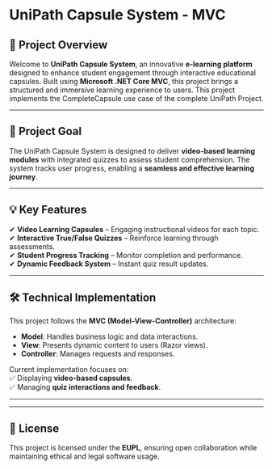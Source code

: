 ﻿# UniPath Capsule System - MVC

## 🌟 Project Overview
Welcome to **UniPath Capsule System**, an innovative **e-learning platform** designed to enhance student engagement through interactive educational capsules. Built using **Microsoft .NET Core MVC**, this project brings a structured and immersive learning experience to users.
This project implements the CompleteCapsule use case of the complete UniPath Project.

---

## 🎯 Project Goal
The UniPath Capsule System is designed to deliver **video-based learning modules** with integrated quizzes to assess student comprehension. The system tracks user progress, enabling a **seamless and effective learning journey**.

---

## 💡 Key Features
✔ **Video Learning Capsules** – Engaging instructional videos for each topic.  
✔ **Interactive True/False Quizzes** – Reinforce learning through assessments.  
✔ **Student Progress Tracking** – Monitor completion and performance.  
✔ **Dynamic Feedback System** – Instant quiz result updates.  

---

## 🛠️ Technical Implementation
This project follows the **MVC (Model-View-Controller)** architecture:
- **Model**: Handles business logic and data interactions.
- **View**: Presents dynamic content to users (Razor views).
- **Controller**: Manages requests and responses.

Current implementation focuses on:  
✅ Displaying **video-based capsules**.  
✅ Managing **quiz interactions and feedback**.  

---



---

## 📝 License
This project is licensed under the **EUPL**, ensuring open collaboration while maintaining ethical and legal software usage.

